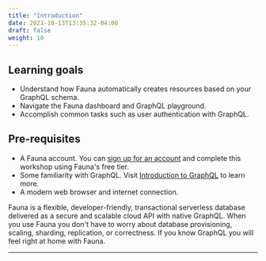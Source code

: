 ```yaml
---
title: "Introduction"
date: 2021-10-13T13:35:32-04:00
draft: false
weight: 10
---
```


## Learning goals

* Understand how Fauna automatically creates resources based on your GraphQL schema. 
* Navigate the Fauna dashboard and GraphQL playground.
* Accomplish common tasks such as user authentication with GraphQL.

## Pre-requisites

* A Fauna account. You can [sign up for an account][fauna-signup] and complete this workshop using Fauna's free tier.
* Some familiarity with GraphQL. Visit [Introduction to GraphQL][graphql-learn] to learn more.
* A modern web browser and internet connection.

Fauna is a flexible, developer-friendly, transactional serverless database delivered as a secure and scalable cloud API with native GraphQL. When you use Fauna you don't have to worry about database provisioning, scaling, sharding, replication, or correctness.  If you know GraphQL you will feel right at home with Fauna.

---

[fauna-signup]: https://dashboard.fauna.com/accounts/register
[graphql-learn]: https://graphql.org/learn/
